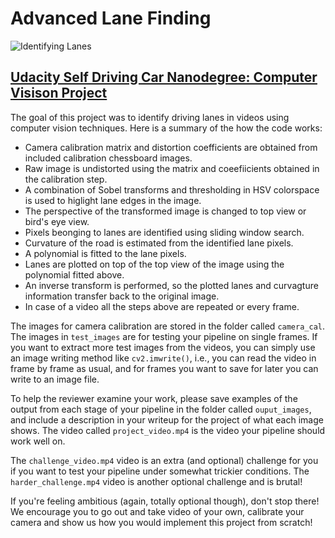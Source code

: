 # Advanced Lane Finding
![Identifying Lanes](readme-resources/output.gif)

## [Udacity Self Driving Car Nanodegree: Computer Visison Project](https://in.udacity.com/course/self-driving-car-engineer-nanodegree--nd013/)


The goal of this project was to identify driving lanes in videos using computer vision techniques. Here is a summary of the how the code works:

* Camera calibration matrix and distortion coefficients are obtained from included calibration chessboard images.
* Raw image is undistorted using the matrix and coeefiicients obtained in the calibration step.
* A combination of Sobel transforms and thresholding in HSV colorspace is used to higlight lane edges in the image.
* The perspective of the transformed image is changed to top view or bird's eye view.
* Pixels beonging to lanes are identified using sliding window search.
* Curvature of the road is estimated from the identified lane pixels.
* A polynomial is fitted to the lane pixels.
* Lanes are plotted on top of the top view of the image using the polynomial fitted above.
* An inverse transform is performed, so the plotted lanes and curvagture information transfer back to the original image.
* In case of a video all the steps above are repeated or every frame.

The images for camera calibration are stored in the folder called `camera_cal`.  The images in `test_images` are for testing your pipeline on single frames.  If you want to extract more test images from the videos, you can simply use an image writing method like `cv2.imwrite()`, i.e., you can read the video in frame by frame as usual, and for frames you want to save for later you can write to an image file.  

To help the reviewer examine your work, please save examples of the output from each stage of your pipeline in the folder called `ouput_images`, and include a description in your writeup for the project of what each image shows.    The video called `project_video.mp4` is the video your pipeline should work well on.  

The `challenge_video.mp4` video is an extra (and optional) challenge for you if you want to test your pipeline under somewhat trickier conditions.  The `harder_challenge.mp4` video is another optional challenge and is brutal!

If you're feeling ambitious (again, totally optional though), don't stop there!  We encourage you to go out and take video of your own, calibrate your camera and show us how you would implement this project from scratch!
